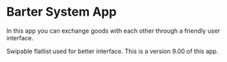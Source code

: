 # Barter System App
In this app you can exchange goods with each other through a friendly user interface.

Swipable flatlist used for better interface.
This is a version 9.00 of this app.
